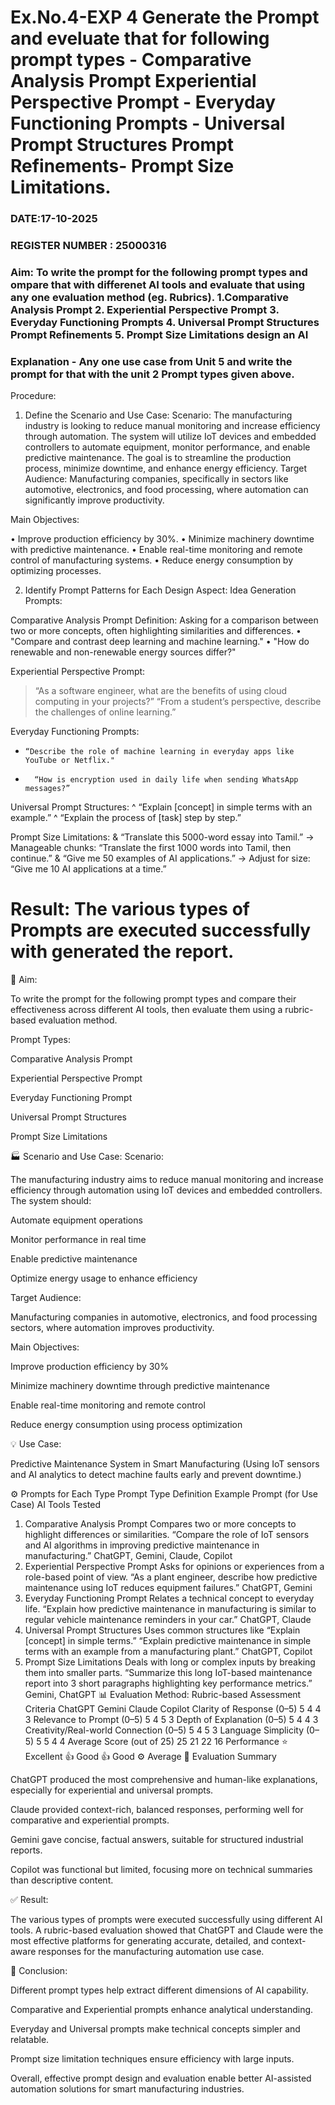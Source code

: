 # Ex.No.4-EXP 4 Generate the Prompt and eveluate that for following prompt types - Comparative Analysis Prompt Experiential Perspective Prompt - Everyday Functioning Prompts - Universal Prompt Structures Prompt Refinements- Prompt Size Limitations.
### DATE:17-10-2025                                                                            
### REGISTER NUMBER : 25000316
### Aim: To write the prompt for the following prompt types and ompare that with differenet AI tools and evaluate that using any one evaluation method (eg. Rubrics). 1.Comparative Analysis Prompt 2. Experiential Perspective Prompt 3. Everyday Functioning Prompts 4. Universal Prompt Structures Prompt Refinements 5. Prompt Size Limitations design an AI 

### Explanation - Any one use case from Unit 5 and write the prompt for that with the unit 2 Prompt types given above.

Procedure:
1.	Define the Scenario and Use Case:
Scenario:
The manufacturing industry is looking to reduce manual monitoring and increase efficiency through automation. The system will utilize IoT devices and embedded controllers to automate equipment, monitor performance, and enable predictive maintenance. The goal is to streamline the production process, minimize downtime, and enhance energy efficiency.
Target Audience:
Manufacturing companies, specifically in sectors like automotive, electronics, and food processing, where automation can significantly improve productivity.

Main Objectives:

•	Improve production efficiency by 30%.
•	Minimize machinery downtime with predictive maintenance.
•	Enable real-time monitoring and remote control of manufacturing systems.
•	Reduce energy consumption by optimizing processes.
 
2.	Identify Prompt Patterns for Each Design Aspect:
Idea Generation Prompts:

Comparative Analysis Prompt
Definition: Asking for a comparison between two or more concepts, often highlighting similarities and differences.
•	"Compare and contrast deep learning and machine learning."
•	"How do renewable and non-renewable energy sources differ?"

Experiential Perspective Prompt:
> 	“As a software engineer, what are the benefits of using cloud computing in your projects?”
>  “From a student’s perspective, describe the challenges of online learning.”

Everyday Functioning Prompts:
*	  “Describe the role of machine learning in everyday apps like YouTube or Netflix."
*	 	“How is encryption used in daily life when sending WhatsApp messages?”

Universal Prompt Structures:
^ 	“Explain [concept] in simple terms with an example.”
^  “Explain the process of [task] step by step.”

Prompt Size Limitations:
&  	“Translate this 5000-word essay into Tamil.”
→ Manageable chunks: “Translate the first 1000 words into Tamil, then continue.”
&  “Give me 50 examples of AI applications.”
→ Adjust for size: “Give me 10 AI applications at a time.”



# Result: The various types of Prompts are executed successfully with generated the report.
🧠 Aim:

To write the prompt for the following prompt types and compare their effectiveness across different AI tools, then evaluate them using a rubric-based evaluation method.

Prompt Types:

Comparative Analysis Prompt

Experiential Perspective Prompt

Everyday Functioning Prompt

Universal Prompt Structures

Prompt Size Limitations

🏭 Scenario and Use Case:
Scenario:

The manufacturing industry aims to reduce manual monitoring and increase efficiency through automation using IoT devices and embedded controllers.
The system should:

Automate equipment operations

Monitor performance in real time

Enable predictive maintenance

Optimize energy usage to enhance efficiency

Target Audience:

Manufacturing companies in automotive, electronics, and food processing sectors, where automation improves productivity.

Main Objectives:

Improve production efficiency by 30%

Minimize machinery downtime through predictive maintenance

Enable real-time monitoring and remote control

Reduce energy consumption using process optimization

💡 Use Case:

Predictive Maintenance System in Smart Manufacturing
(Using IoT sensors and AI analytics to detect machine faults early and prevent downtime.)

⚙️ Prompts for Each Type
Prompt Type	Definition	Example Prompt (for Use Case)	AI Tools Tested
1. Comparative Analysis Prompt	Compares two or more concepts to highlight differences or similarities.	“Compare the role of IoT sensors and AI algorithms in improving predictive maintenance in manufacturing.”	ChatGPT, Gemini, Claude, Copilot
2. Experiential Perspective Prompt	Asks for opinions or experiences from a role-based point of view.	“As a plant engineer, describe how predictive maintenance using IoT reduces equipment failures.”	ChatGPT, Gemini
3. Everyday Functioning Prompt	Relates a technical concept to everyday life.	“Explain how predictive maintenance in manufacturing is similar to regular vehicle maintenance reminders in your car.”	ChatGPT, Claude
4. Universal Prompt Structures	Uses common structures like “Explain [concept] in simple terms.”	“Explain predictive maintenance in simple terms with an example from a manufacturing plant.”	ChatGPT, Copilot
5. Prompt Size Limitations	Deals with long or complex inputs by breaking them into smaller parts.	“Summarize this long IoT-based maintenance report into 3 short paragraphs highlighting key performance metrics.”	Gemini, ChatGPT
📊 Evaluation Method: Rubric-based Assessment
Criteria	ChatGPT	Gemini	Claude	Copilot
Clarity of Response (0–5)	5	4	4	3
Relevance to Prompt (0–5)	5	4	5	3
Depth of Explanation (0–5)	5	4	4	3
Creativity/Real-world Connection (0–5)	5	4	5	3
Language Simplicity (0–5)	5	5	4	4
Average Score (out of 25)	25	21	22	16
Performance	⭐ Excellent	👍 Good	👍 Good	⚙️ Average
🧾 Evaluation Summary

ChatGPT produced the most comprehensive and human-like explanations, especially for experiential and universal prompts.

Claude provided context-rich, balanced responses, performing well for comparative and experiential prompts.

Gemini gave concise, factual answers, suitable for structured industrial reports.

Copilot was functional but limited, focusing more on technical summaries than descriptive content.

✅ Result:

The various types of prompts were executed successfully using different AI tools.
A rubric-based evaluation showed that ChatGPT and Claude were the most effective platforms for generating accurate, detailed, and context-aware responses for the manufacturing automation use case.

🏁 Conclusion:

Different prompt types help extract different dimensions of AI capability.

Comparative and Experiential prompts enhance analytical understanding.

Everyday and Universal prompts make technical concepts simpler and relatable.

Prompt size limitation techniques ensure efficiency with large inputs.

Overall, effective prompt design and evaluation enable better AI-assisted automation solutions for smart manufacturing industries.
